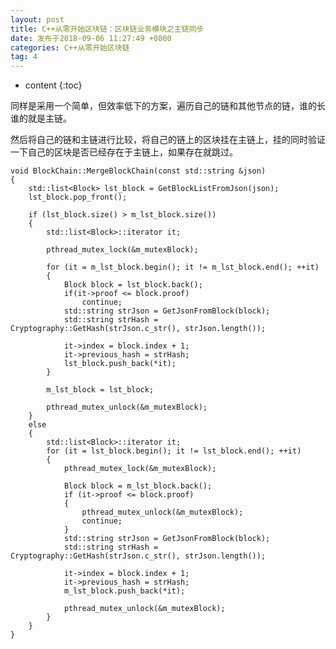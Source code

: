 ```yaml
---
layout: post
title: C++从零开始区块链：区块链业务模块之主链同步
date: 发布于2018-09-06 11:27:49 +0800
categories: C++从零开始区块链
tag: 4
---
```


* content
{:toc}

同样是采用一个简单，但效率低下的方案，遍历自己的链和其他节点的链，谁的长谁的就是主链。  
<!-- more -->

然后将自己的链和主链进行比较，将自己的链上的区块挂在主链上，挂的同时验证一下自己的区块是否已经存在于主链上，如果存在就跳过。

    
    
    void BlockChain::MergeBlockChain(const std::string &json)
    {
        std::list<Block> lst_block = GetBlockListFromJson(json);
        lst_block.pop_front();
    
        if (lst_block.size() > m_lst_block.size())
        {
            std::list<Block>::iterator it;
    
            pthread_mutex_lock(&m_mutexBlock);
    
            for (it = m_lst_block.begin(); it != m_lst_block.end(); ++it)
            {
                Block block = lst_block.back();
                if(it->proof <= block.proof)
                    continue;
                std::string strJson = GetJsonFromBlock(block);
                std::string strHash = Cryptography::GetHash(strJson.c_str(), strJson.length());
    
                it->index = block.index + 1;
                it->previous_hash = strHash;
                lst_block.push_back(*it);
            }
    
            m_lst_block = lst_block;
    
            pthread_mutex_unlock(&m_mutexBlock);
        }
        else
        {
            std::list<Block>::iterator it;
            for (it = lst_block.begin(); it != lst_block.end(); ++it)
            {
                pthread_mutex_lock(&m_mutexBlock);
    
                Block block = m_lst_block.back();
                if (it->proof <= block.proof)
                {
                    pthread_mutex_unlock(&m_mutexBlock);
                    continue;
                }
                std::string strJson = GetJsonFromBlock(block);
                std::string strHash = Cryptography::GetHash(strJson.c_str(), strJson.length());
    
                it->index = block.index + 1;
                it->previous_hash = strHash;
                m_lst_block.push_back(*it);
    
                pthread_mutex_unlock(&m_mutexBlock);
            }
        }
    }

